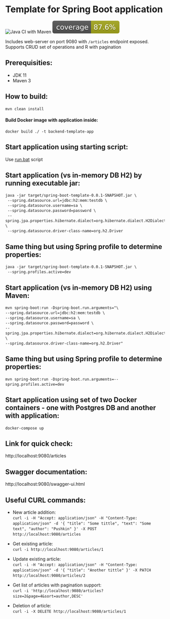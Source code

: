 
# Template for Spring Boot application
![Java CI with Maven](https://github.com/andrei-punko/spring-boot-template/workflows/Java%20CI%20with%20Maven/badge.svg)
[![Coverage](.github/badges/jacoco.svg)](jacoco.svg)

Includes web-server on port 9080 with `/articles` endpoint exposed.  
Supports CRUD set of operations and R with pagination

## Prerequisities:
- JDK 11
- Maven 3

## How to build:
    mvn clean install

#### Build Docker image with application inside:
    docker build ./ -t backend-template-app

## Start application using starting script:
Use [run.bat](./run.bat) script

## Start application (vs in-memory DB H2) by running executable jar:
    java -jar target/spring-boot-template-0.0.1-SNAPSHOT.jar \
     --spring.datasource.url=jdbc:h2:mem:testdb \
     --spring.datasource.username=sa \
     --spring.datasource.password=password \
     --spring.jpa.properties.hibernate.dialect=org.hibernate.dialect.H2Dialect \
     --spring.datasource.driver-class-name=org.h2.Driver

## Same thing but using Spring profile to determine properties:
    java -jar target/spring-boot-template-0.0.1-SNAPSHOT.jar \
     --spring.profiles.active=dev

## Start application (vs in-memory DB H2) using Maven:
    mvn spring-boot:run -Dspring-boot.run.arguments="\
    --spring.datasource.url=jdbc:h2:mem:testdb \
    --spring.datasource.username=sa \
    --spring.datasource.password=password \
    --spring.jpa.properties.hibernate.dialect=org.hibernate.dialect.H2Dialect \
    --spring.datasource.driver-class-name=org.h2.Driver"

## Same thing but using Spring profile to determine properties:
    mvn spring-boot:run -Dspring-boot.run.arguments=--spring.profiles.active=dev

## Start application using set of two Docker containers - one with Postgres DB and another with application:
    docker-compose up

## Link for quick check:  
http://localhost:9080/articles

## Swagger documentation:  
http://localhost:9080/swagger-ui.html

## Useful CURL commands:
- New article addition:  
`curl -i -H "Accept: application/json" -H "Content-Type: application/json" -d '{ "title": "Some tittle", "text": "Some text", "author": "Pushkin" }' -X POST http://localhost:9080/articles`

- Get existing article:  
`curl -i http://localhost:9080/articles/1`

- Update existing article:  
`curl -i -H "Accept: application/json" -H "Content-Type: application/json" -d '{ "title": "Another tittle" }' -X PATCH http://localhost:9080/articles/2`

- Get list of articles with pagination support:  
`curl -i 'http://localhost:9080/articles?size=2&page=4&sort=author,DESC'`

- Deletion of article:  
`curl -i -X DELETE http://localhost:9080/articles/1`
